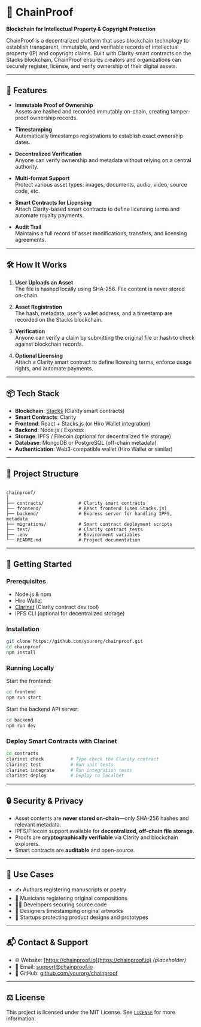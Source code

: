 # 🔗 ChainProof

**Blockchain for Intellectual Property & Copyright Protection**

ChainProof is a decentralized platform that uses blockchain technology to establish transparent, immutable, and verifiable records of intellectual property (IP) and copyright claims. Built with Clarity smart contracts on the Stacks blockchain, ChainProof ensures creators and organizations can securely register, license, and verify ownership of their digital assets.

---

## 🚀 Features

- **Immutable Proof of Ownership**  
  Assets are hashed and recorded immutably on-chain, creating tamper-proof ownership records.

- **Timestamping**  
  Automatically timestamps registrations to establish exact ownership dates.

- **Decentralized Verification**  
  Anyone can verify ownership and metadata without relying on a central authority.

- **Multi-format Support**  
  Protect various asset types: images, documents, audio, video, source code, etc.

- **Smart Contracts for Licensing**  
  Attach Clarity-based smart contracts to define licensing terms and automate royalty payments.

- **Audit Trail**  
  Maintains a full record of asset modifications, transfers, and licensing agreements.

---

## 🛠️ How It Works

1. **User Uploads an Asset**  
   The file is hashed locally using SHA-256. File content is never stored on-chain.

2. **Asset Registration**  
   The hash, metadata, user’s wallet address, and a timestamp are recorded on the Stacks blockchain.

3. **Verification**  
   Anyone can verify a claim by submitting the original file or hash to check against blockchain records.

4. **Optional Licensing**  
   Attach a Clarity smart contract to define licensing terms, enforce usage rights, and automate payments.

---

## 📦 Tech Stack

- **Blockchain**: [Stacks](https://www.stacks.co/) (Clarity smart contracts)
- **Smart Contracts**: Clarity
- **Frontend**: React + Stacks.js (or Hiro Wallet integration)
- **Backend**: Node.js / Express
- **Storage**: IPFS / Filecoin (optional for decentralized file storage)
- **Database**: MongoDB or PostgreSQL (off-chain metadata)
- **Authentication**: Web3-compatible wallet (Hiro Wallet or similar)

---

## 📁 Project Structure

```

chainproof/
│
├── contracts/             # Clarity smart contracts
├── frontend/              # React frontend (uses Stacks.js)
├── backend/               # Express server for handling IPFS, metadata
├── migrations/            # Smart contract deployment scripts
├── test/                  # Clarity contract tests
├── .env                   # Environment variables
└── README.md              # Project documentation

````

---

## 🧪 Getting Started

### Prerequisites

- Node.js & npm
- Hiro Wallet
- [Clarinet](https://docs.stacks.co/docs/clarity/clarinet/) (Clarity contract dev tool)
- IPFS CLI (optional for decentralized storage)

### Installation

```bash
git clone https://github.com/yourorg/chainproof.git
cd chainproof
npm install
````

### Running Locally

Start the frontend:

```bash
cd frontend
npm run start
```

Start the backend API server:

```bash
cd backend
npm run dev
```

### Deploy Smart Contracts with Clarinet

```bash
cd contracts
clarinet check          # Type check the Clarity contract
clarinet test           # Run unit tests
clarinet integrate      # Run integration tests
clarinet deploy         # Deploy to localnet
```

---

## 🔒 Security & Privacy

* Asset contents are **never stored on-chain**—only SHA-256 hashes and relevant metadata.
* IPFS/Filecoin support available for **decentralized, off-chain file storage**.
* Proofs are **cryptographically verifiable** via Clarity and blockchain explorers.
* Smart contracts are **auditable** and open-source.

---

## 📄 Use Cases

* ✍️ Authors registering manuscripts or poetry
* 🎵 Musicians registering original compositions
* 👩‍💻 Developers securing source code
* 🎨 Designers timestamping original artworks
* 🚀 Startups protecting product designs and prototypes

---

## 📬 Contact & Support

* 🌐 Website: [https://chainproof.io](https://chainproof.io) *(placeholder)*
* 📧 Email: [support@chainproof.io](mailto:support@chainproof.io)
* 🐙 GitHub: [github.com/yourorg/chainproof](https://github.com/yourorg/chainproof)

---

## ⚖️ License

This project is licensed under the MIT License. See [`LICENSE`](./LICENSE) for more information.
